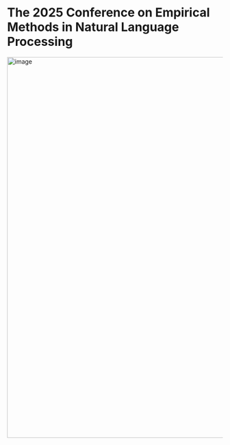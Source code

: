 #  The 2025 Conference on Empirical Methods in Natural Language Processing

<img width="890" alt="image" src="https://github.com/user-attachments/assets/a5e517b0-8a7c-4e1d-abf6-63295e90ca46" />
